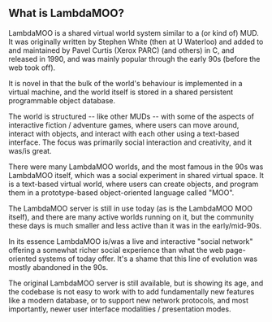 ## What is LambdaMOO?

LambdaMOO is a shared virtual world system similar to a (or kind of) MUD. It was originally written
by Stephen White (then at U Waterloo) and added to and maintained by Pavel Curtis (Xerox PARC) (and
others) in C, and released in 1990, and was mainly popular through the early 90s (before the web
took off).

It is novel in that the bulk of the world's behaviour is implemented in a virtual machine, and the
world itself is stored in a shared persistent programmable object database.

The world is structured -- like other MUDs -- with some of the aspects of interactive fiction /
adventure games, where users can move around, interact with objects, and interact with each other
using a text-based interface. The focus was primarily social interaction and creativity, and it
was/is great.

There were many LambdaMOO worlds, and the most famous in the 90s was LambdaMOO itself, which was a
social experiment in shared virtual space. It is a text-based virtual world, where users can create
objects, and program them in a prototype-based object-oriented language called "MOO".

The LambdaMOO server is still in use today (as is the LambdaMOO MOO itself), and there are many
active worlds running on it, but the community these days is much smaller and less active than it
was in the early/mid-90s.

In its essence LambdaMOO is/was a live and interactive "social network" offering a somewhat richer
social experience than what the web page-oriented systems of today offer. It's a shame that this
line of evolution was mostly abandoned in the 90s.

The original LambdaMOO server is still available, but is showing its age, and the codebase is not
easy to work with to add fundamentally new features like a modern database, or to support new
network protocols, and most importantly, newer user interface modalities / presentation modes.
